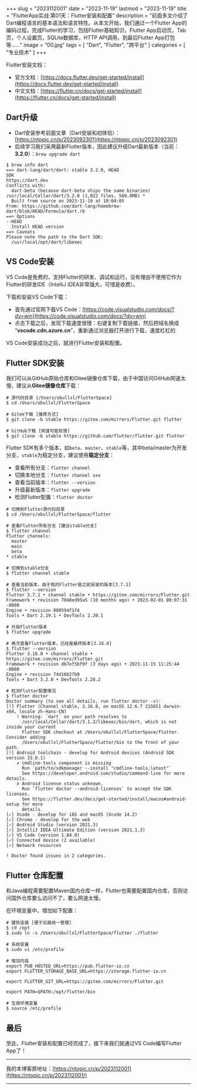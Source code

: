+++
slug = "2023112001"
date = "2023-11-19"
lastmod = "2023-11-19"
title = "FlutterApp实战·第01天：Flutter安装和配置"
description = "前面多文介绍了Dart编程语言的基本语法和语言特性。从本文开始，我们通过一个Flutter App的编码过程，完成Flutter的学习，包括Flutter基础知识，Flutter App启动页，Tab页，个人设置页，SQLite数据库，HTTP API调用，到最后Flutter App打包等……"
image = "00.jpg"
tags = [ "Dart", "Flutter", "跨平台" ]
categories = [ "专业技术" ]
+++

Flutter安装文档：
 - 官方文档：[https://docs.flutter.dev/get-started/install](https://docs.flutter.dev/get-started/install)
 - 中文文档：[https://flutter.cn/docs/get-started/install](https://flutter.cn/docs/get-started/install)

## Dart升级
 - Dart安装参考前面文章（Dart安装和初体验）：[https://ntopic.cn/p/2023092301](https://ntopic.cn/p/2023092301)
 - 后续学习我们采用最新Flutter版本，因此建议升级Dart最新版本（当前：<b>3.2.0</b>）：`brew upgrade dart`

```shell
$ brew info dart
==> dart-lang/dart/dart: stable 3.2.0, HEAD
SDK
https://dart.dev
Conflicts with:
  dart-beta (because dart-beta ships the same binaries)
/usr/local/Cellar/dart/3.2.0 (1,022 files, 560.8MB) *
  Built from source on 2023-11-19 at 10:04:05
From: https://github.com/dart-lang/homebrew-dart/blob/HEAD/Formula/dart.rb
==> Options
--HEAD
  Install HEAD version
==> Caveats
Please note the path to the Dart SDK:
  /usr/local/opt/dart/libexec
```

## VS Code安装
VS Code是免费的，支持Flutter的研发、调试和运行，没有理由不使用它作为Flutter的研发IDE（IntelliJ IDEA非常强大，可惜是收费）。

下载和安装VS Code下载：
 - 首先通过官网下载VS Code：[https://code.visualstudio.com/docs/?dv=win](https://code.visualstudio.com/docs/?dv=win)
 - 点击下载之后，发现下载速度很慢：右键复制下载链接，然后把域名换成 “<b>vscode.cdn.azure.cn</b>”，重新通过浏览器打开进行下载，速度杠杠的

VS Code安装成功之后，就进行Flutter安装和配置。

## Flutter SDK安装
我们可以从GitHub原始仓库和Gitee镜像仓库下载，由于中国访问GitHub网速太慢，建议从<b>Gitee镜像仓库</b>下载：

```shell
# 源代码目录 [/Users/obullxl/FlutterSpace]
$ cd /Users/obullxl/FlutterSpace

# Gitee下载 [推荐方式]
$ git clone -b stable https://gitee.com/mirrors/Flutter.git flutter

# GitHub下载 [网速可能较慢]
$ git clone -b stable https://github.com/flutter/flutter.git flutter
```

Flutter SDK有多个版本，如`beta`、`master`、`stable`等，其中beta/master为开发分支，`stable`为稳定分支，建议使用<b>稳定分支</b>：
 - 查看所有分支：`flutter channel`
 - 切换本地分支：`flutter channel xxx`
 - 查看当前版本：`flutter --version`
 - 升级最新版本：`flutter upgrade`
 - 检测Flutter配置：`flutter doctor`

```shell
# 切换到Flutter源代码目录
$ cd /Users/obullxl/FlutterSpace/flutter

# 查看Flutter所有分支 [建议stable分支]
$ flutter channel
Flutter channels:
  master
  main
  beta
* stable

# 切换到stable分支
$ flutter channel stable

# 查看当前版本，由于我的Flutter是之前安装的版本[3.7.1]
$ flutter --version
Flutter 3.7.1 • channel stable • https://gitee.com/mirrors/Flutter.git
Framework • revision 7048ed95a5 (10 months ago) • 2023-02-01 09:07:31 -0800
Engine • revision 800594f1f4
Tools • Dart 2.19.1 • DevTools 2.20.1

# 升级Flutter版本
$ flutter upgrade

# 再次查看Flutter版本，已经是最终版本[3.16.0]
$ flutter --version
Flutter 3.16.0 • channel stable • https://gitee.com/mirrors/Flutter.git
Framework • revision db7ef5bf9f (3 days ago) • 2023-11-15 11:25:44 -0800
Engine • revision 74d16627b9
Tools • Dart 3.2.0 • DevTools 2.28.2

# 检测Flutter配置情况
$ flutter doctor
Doctor summary (to see all details, run flutter doctor -v):
[!] Flutter (Channel stable, 3.16.0, on macOS 12.6.7 21G651 darwin-x64, locale zh-Hans-CN)
    ! Warning: `dart` on your path resolves to
      /usr/local/Cellar/dart/3.1.2/libexec/bin/dart, which is not inside your current
      Flutter SDK checkout at /Users/obullxl/FlutterSpace/flutter. Consider adding
      /Users/obullxl/FlutterSpace/flutter/bin to the front of your path.
[!] Android toolchain - develop for Android devices (Android SDK version 33.0.1)
    ✗ cmdline-tools component is missing
      Run `path/to/sdkmanager --install "cmdline-tools;latest"`
      See https://developer.android.com/studio/command-line for more details.
    ✗ Android license status unknown.
      Run `flutter doctor --android-licenses` to accept the SDK licenses.
      See https://flutter.dev/docs/get-started/install/macos#android-setup for more
      details.
[✓] Xcode - develop for iOS and macOS (Xcode 14.2)
[✓] Chrome - develop for the web
[✓] Android Studio (version 2021.3)
[✓] IntelliJ IDEA Ultimate Edition (version 2021.1.3)
[✓] VS Code (version 1.84.0)
[✓] Connected device (2 available)
[✓] Network resources

! Doctor found issues in 2 categories.
```

## Flutter 仓库配置
和Java编程需要配置Maven国内仓库一样，Flutter也需要配置国内仓库，否则访问国外仓库要么访问不了，要么网速太慢。

在环境变量中，增加如下配置：

```shell
# 建软连接 [便于后面统一管理]
$ cd /opt
$ sudo ln -s /Users/obullxl/FlutterSpace/flutter ./flutter

# 系统变量
$ sudo vi /etc/profile

# 增加内容
export PUB_HOSTED_URL=https://pub.flutter-io.cn
export FLUTTER_STORAGE_BASE_URL=https://storage.flutter-io.cn

export FLUTTER_GIT_URL=https://gitee.com/mirrors/Flutter.git

export PATH=$PATH:/opt/flutter/bin

# 生效环境变量
$ source /etc/profile
```

## 最后
至此，Flutter安装和配置已经完成了，接下来我们就通过VS Code编写Flutter App了！

---
我的本博客原地址：[https://ntopic.cn/p/2023112001](https://ntopic.cn/p/2023112001/)

---
